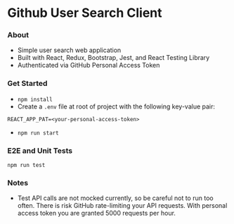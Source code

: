 # Github User Search Client
### About
- Simple user search web application
- Built with React, Redux, Bootstrap, Jest, and React Testing Library 
- Authenticated via GitHub Personal Access Token  

### Get Started
- `npm install`
- Create a `.env` file at root of project with the following key-value pair:
```text
REACT_APP_PAT=<your-personal-access-token>
```

- `npm run start`

### E2E and Unit Tests
`npm run test`

### Notes
- Test API calls are not mocked currently, so be careful not to run too often. There is risk GitHub rate-limiting your API requests. With personal access token you are granted 5000 requests per hour.